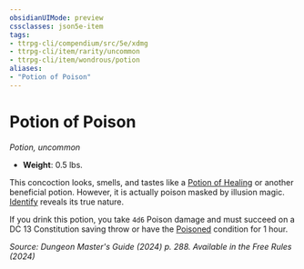 ```yaml
---
obsidianUIMode: preview
cssclasses: json5e-item
tags:
- ttrpg-cli/compendium/src/5e/xdmg
- ttrpg-cli/item/rarity/uncommon
- ttrpg-cli/item/wondrous/potion
aliases: 
- "Potion of Poison"
---
```

# Potion of Poison
*Potion, uncommon*  


- **Weight**: 0.5 lbs.

This concoction looks, smells, and tastes like a [Potion of Healing](2-Mechanics/CLI/items/potion-of-healing-xdmg.md) or another beneficial potion. However, it is actually poison masked by illusion magic. [Identify](2-Mechanics/CLI/spells/identify-xphb.md) reveals its true nature.

If you drink this potion, you take `4d6` Poison damage and must succeed on a DC 13 Constitution saving throw or have the [Poisoned](2-Mechanics/CLI/rules/conditions.md#Poisoned) condition for 1 hour.

*Source: Dungeon Master's Guide (2024) p. 288. Available in the Free Rules (2024)*
